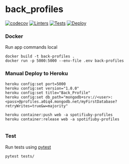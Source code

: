 # back_profiles

[![codecov](https://codecov.io/gh/TallerII-Grupo11/back_profiles/branch/main/graph/badge.svg?token=5CIK0SM2UN)](https://codecov.io/gh/TallerII-Grupo11/back_profiles)
[![Linters](https://github.com/TallerII-Grupo11/back_profiles/actions/workflows/linter.yaml/badge.svg)](https://github.com/TallerII-Grupo11/back_profiles/actions/workflows/linter.yaml)
[![Tests](https://github.com/TallerII-Grupo11/back_profiles/actions/workflows/test.yaml/badge.svg)](https://github.com/TallerII-Grupo11/back_profiles/actions/workflows/test.yaml)
[![Deploy](https://github.com/TallerII-Grupo11/back_profiles/actions/workflows/deploy.yaml/badge.svg)](https://github.com/TallerII-Grupo11/back_profiles/actions/workflows/deploy.yaml)


### Docker

Run app commands local
```
docker build -t back-profiles .
docker run -p 5000:5000 --env-file .env back-profiles
```

### Manual Deploy to Heroku

```
heroku config:set port=5000
heroku config:set version="1.0.0"
heroku config:set title="Back_Profile"
heroku config:set db_path="mongodb+srv://<user>:<pass>@profiles.a0iq4.mongodb.net/myFirstDatabase?retryWrites=true&w=majority"

heroku container:push web -a spotifiuby-profiles
heroku container:release web -a spotifiuby-profiles


```

### Test

Run tests using [pytest](https://docs.pytest.org/en/6.2.x/)

``` bash
pytest tests/
```

